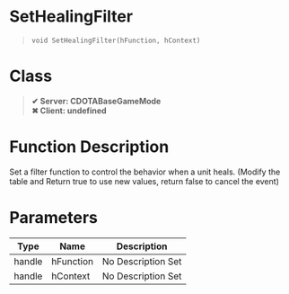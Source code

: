 # SetHealingFilter
> `void SetHealingFilter(hFunction, hContext)`
# Class
> __✔ Server: CDOTABaseGameMode__  
> __✖ Client: undefined__  
# Function Description
Set a filter function to control the behavior when a unit heals. (Modify the table and Return true to use new values, return false to cancel the event)
# Parameters
Type|Name|Description
--|--|--
handle|hFunction|No Description Set
handle|hContext|No Description Set
